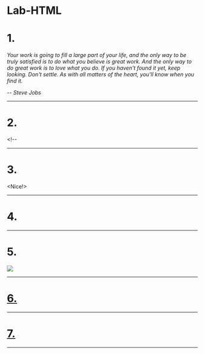 # Lab-HTML
<html lang="en">
<head>
  <title>HTML Practice</title>
</head>
<body>
  <h1>1.</h1>
  <p><i>Your work is going to fill a large part of your life, and the only way to be truly satisfied is to do what you believe is great work. And the only way to do great work is to love what you do. If you haven't found it yet, keep looking. Don't settle. As with all matters of the heart, you'll know when you find it.</p>
<p>-- Steve Jobs</i></p>
  <hr>
  <h1>2.</h1>
   <p>&lt;!--</p>
  <hr>
  <h1>3.</h1>
  &lt;Nice!&gt;
  <hr>
  <h1>4.</h1>
  <!-- Your solution to #4 here -->
  <hr>
  <h1>5.</h1>
  <a href=https://www.zybooks.com/><img src="zybooks_logo.png">
  <hr>
  <h1>6.</h1>
  <!-- Your solution to #6 here -->
  <hr>
  <h1>7.</h1>
   <!-- Your solution to #7 here -->
<hr>
</body>
</html>
</doctype>
